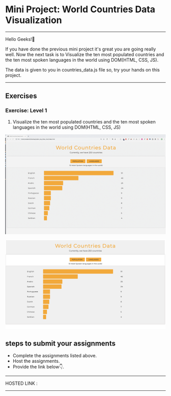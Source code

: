 # Mini Project: World Countries Data Visualization

<hr>

Hello Geeks!👋

If you have done the previous mini project it's great you are going really well. Now the next task is to Visualize the ten most populated countries and the ten most spoken languages in the world using DOM(HTML, CSS, JS).

The data is given to you in countries_data.js file so, try your hands on this project.

<hr> 

## Exercises

### Exercise: Level 1

1. Visualize the ten most populated countries and the ten most spoken languages in the world using DOM(HTML, CSS, JS)

![Bar Graph](./image/dom_min_project_bar_graph_day_5.1.gif)

![Bar Graph](./image/dom_min_project_bar_graph_day_5.1.png)

## steps to submit your assignments

- Complete the assignments listed above.
- Host the assignments.
- Provide the link below👇.

<hr>

HOSTED LINK :  

<hr>
